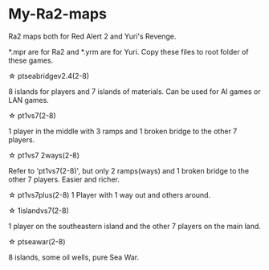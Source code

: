 # My-Ra2-maps
Ra2 maps both for Red Alert 2 and Yuri's Revenge.

*.mpr are for Ra2 and *.yrm are for Yuri. Copy these files to root folder of these games.

☆ ptseabridgev2.4(2-8)

8 islands for players and 7 islands of materials. Can be used for AI games or LAN games.

☆ pt1vs7(2-8)

1 player in the middle with 3 ramps and 1 broken bridge to the other 7 players.

☆ pt1vs7 2ways(2-8)

Refer to 'pt1vs7(2-8)', but only 2 ramps(ways) and 1 broken bridge to the other 7 players. Easier and richer.

☆ pt1vs7plus(2-8)
1 Player with 1 way out and others around.

☆ 1islandvs7(2-8)

1 player on the southeastern island and the other 7 players on the main land.

☆ ptseawar(2-8)

8 islands, some oil wells, pure Sea War.